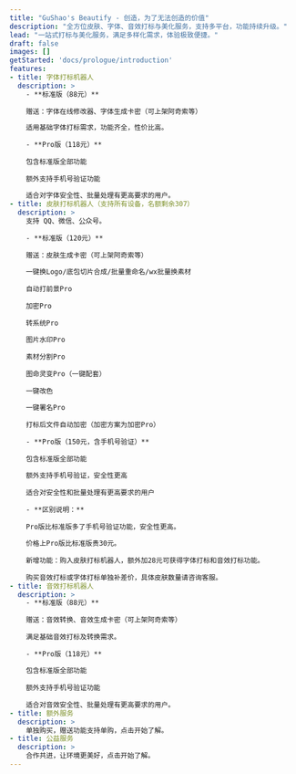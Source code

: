 ```yaml
---
title: "GuShao's Beautify - 创造，为了无法创造的价值"
description: "全方位皮肤、字体、音效打标与美化服务，支持多平台，功能持续升级。"
lead: "一站式打标与美化服务，满足多样化需求，体验极致便捷。"
draft: false
images: []
getStarted: 'docs/prologue/introduction'
features:
- title: 字体打标机器人
  description: >
    - **标准版（88元）**
    
    赠送：字体在线修改器、字体生成卡密（可上架阿奇索等）

    适用基础字体打标需求，功能齐全，性价比高。
    
    - **Pro版（118元）**
    
    包含标准版全部功能
    
    额外支持手机号验证功能
    
    适合对字体安全性、批量处理有更高要求的用户。
- title: 皮肤打标机器人（支持所有设备，名额剩余307）
  description: >
    支持 QQ、微信、公众号。
    
    - **标准版（120元）**
    
    赠送：皮肤生成卡密（可上架阿奇索等）
    
    一键换Logo/底包切片合成/批量重命名/wx批量换素材
    
    自动打前景Pro
    
    加密Pro
    
    转系统Pro
    
    图片水印Pro
    
    素材分割Pro
    
    图命灵变Pro（一键配套）
    
    一键改色
    
    一键署名Pro
    
    打标后文件自动加密（加密方案为加密Pro）
    
    - **Pro版（150元，含手机号验证）**
    
    包含标准版全部功能
    
    额外支持手机号验证，安全性更高
    
    适合对安全性和批量处理有更高要求的用户
    
    - **区别说明：**
    
    Pro版比标准版多了手机号验证功能，安全性更高。
    
    价格上Pro版比标准版贵30元。
    
    新增功能：购入皮肤打标机器人，额外加28元可获得字体打标和音效打标功能。
    
    购买音效打标或字体打标单独补差价，具体皮肤数量请咨询客服。
- title: 音效打标机器人
  description: >
    - **标准版（88元）**
    
    赠送：音效转换、音效生成卡密（可上架阿奇索等）
    
    满足基础音效打标及转换需求。
    
    - **Pro版（118元）**
    
    包含标准版全部功能
    
    额外支持手机号验证功能
    
    适合对音效安全性、批量处理有更高要求的用户。
- title: 额外服务
  description: >
    单独购买，赠送功能支持单购，点击开始了解。
- title: 公益服务
  description: >
    合作共进，让环境更美好，点击开始了解。
---
```

